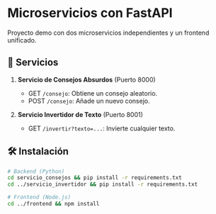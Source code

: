 # Microservicios con FastAPI

Proyecto demo con dos microservicios independientes y un frontend unificado.

## 🚀 Servicios

1. **Servicio de Consejos Absurdos** (Puerto 8000)

   - GET `/consejo`: Obtiene un consejo aleatorio.
   - POST `/consejo`: Añade un nuevo consejo.

2. **Servicio Invertidor de Texto** (Puerto 8001)
   - GET `/invertir?texto=...`: Invierte cualquier texto.

## 🛠️ Instalación

```bash
# Backend (Python)
cd servicio_consejos && pip install -r requirements.txt
cd ../servicio_invertidor && pip install -r requirements.txt

# Frontend (Node.js)
cd ../frontend && npm install
```
